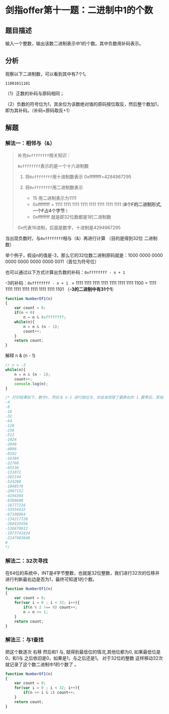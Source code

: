 # 剑指offer第十一题：二进制中1的个数



## 题目描述

输入一个整数，输出该数二进制表示中1的个数。其中负数用补码表示。



## 分析

观察以下二进制数，可以看到其中有7个1。

`11001011101`

（1）正数的补码与原码相同；

（2）负数的符号位为1，其余位为该数绝对值的原码按位取反，然后整个数加1，即为其补码。（补码=原码取反+1）



## 解题

### 解法一：相邻与（&）

> 补充`0xffffffff`相关知识：
>
> `0xffffffff`表示的是一个十六进制数 
>
> 1. 将`0xffffffff`用十进制数表示 
>        0xffffffff=4294967295 
>
> 2. 将`0xffffffff`用二进制数表示
>    - 15  用二进制表示为1111
>    -  0xffffffff = 1111 1111 1111 1111 1111 1111 1111 1111 (**8个F的二进制形式, 一个F占4个字节** ) 
>    - 0xffffffff 就是即32位数都是1的二进制数
>
> 0x代表16进制，后面是数字，十进制是4294967295

当出现负数时，与`0xffffffff`相与（&）再进行计算  （目的是得到32位 二进制数）

举个例子，假设n的值是-3，那么它的32位数二进制原码就是：1000 0000 0000 0000 0000 0000 0000 0011（首位为符号位）

也可以通过以下方式计算出负数的补码：`0xffffffff - n + 1`  

-3的补码：`0xffffffff - n + 1 ` =  1111 1111 1111 1111 1111 1111 1111 1100 = 1111 1111 1111 1111 1111 1111 1111 1101   （**-3的二进制中有31个1**）

```javascript
function NumberOf1(n)
{
    var count = 0;
    if(n < 0)
        n = n & 0xffffffff;
    while(n){
        n = n & (n - 1);
        count++;
    }
    return count;
}
```

解释 n & (n - 1)

```javascript
// n = -3
while(n){
    n = n & (n - 1);
    count++;
    console.log(n);
}

/* 打印结果如下，数字n，然后与 n-1 进行按位与，你会发现除了最靠右的 1 置零后，其他的高位的 1 没有发生变化，每运行一次，就可以知道有一个 1 。
-4
-8
-16
-32
-64
-128
-256
-512
-1024
-2048
-4096
-8192
-16384
-32768
-65536
-131072
-262144
-524288
-1048576
-2097152
-4194304
-8388608
-16777216
-33554432
-67108864
-134217728
-268435456
-536870912
-1073741824
-2147483648
0
*/
```



### 解法二：32次寻找

在64位的系统中，INT是4字节整数，也就是32位整数，我们进行32次的位移并进行判断最右边是否为1，最终可知道1的个数。

```javascript
function NumberOf1(n)
{
    var count = 0;
    for(var i = 0 ; i < 32; i++){
        if(n % 2 !== 0) count++;
        n = n >> 1;
    }
    return count;
}
```



### 解法三：与1查找

把这个数逐次 右移 然后和1 与,  就得到最低位的情况,其他位都为0,  如果最低位是0，和1与 之后依旧是0，如果是1，与之后还是1。  对于32位的整数 这样移动32次 就记录了这个数二进制中1的个数了 。

```javascript
function NumberOf1(n)
{
    var count = 0;
    for(var i = 0 ; i < 32; i++){
        if(n >> i & 1) count++;
    }
    return count;
}
```

